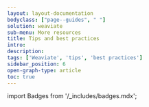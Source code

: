 ```yaml
---
layout: layout-documentation
bodyclass: ["page--guides", " "]
solution: weaviate
sub-menu: More resources
title: Tips and best practices
intro: 
description: 
tags: ['Weaviate', 'tips', 'best practices']
sidebar_position: 6
open-graph-type: article
toc: true
---
```

import Badges from '/_includes/badges.mdx';

<Badges/>
